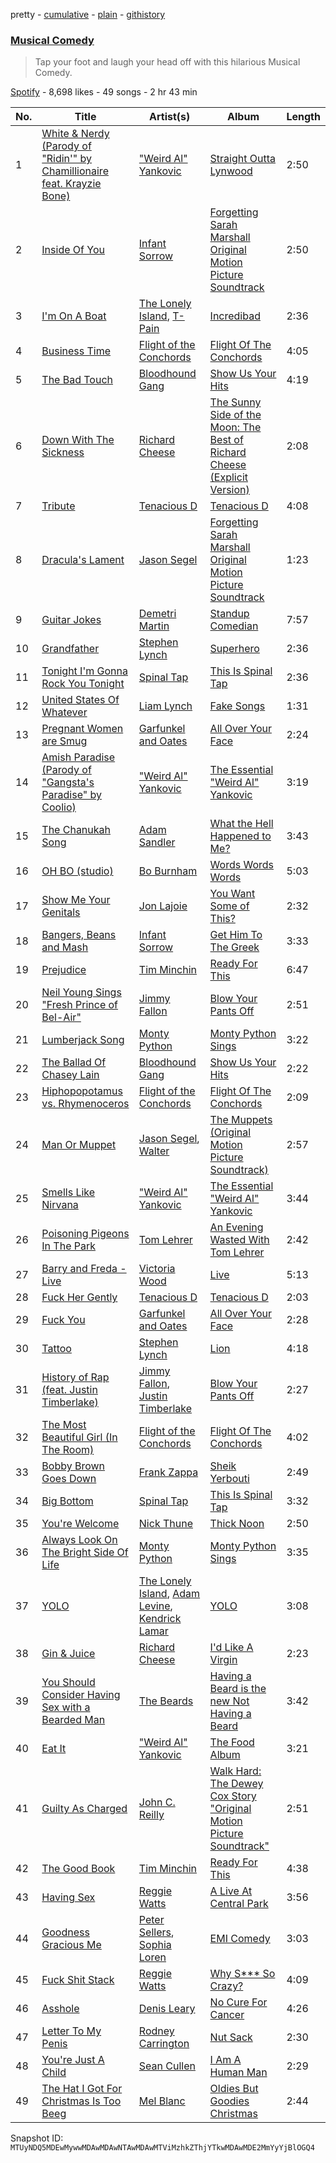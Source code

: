 pretty - [cumulative](/playlists/cumulative/37i9dQZF1DXdBtoy268thT.md) - [plain](/playlists/plain/37i9dQZF1DXdBtoy268thT) - [githistory](https://github.githistory.xyz/mackorone/spotify-playlist-archive/blob/main/playlists/plain/37i9dQZF1DXdBtoy268thT)

### [Musical Comedy](https://open.spotify.com/playlist/37i9dQZF1DXdBtoy268thT)

> Tap your foot and laugh your head off with this hilarious Musical Comedy.

[Spotify](https://open.spotify.com/user/spotify) - 8,698 likes - 49 songs - 2 hr 43 min

| No. | Title | Artist(s) | Album | Length |
|---|---|---|---|---|
| 1 | [White & Nerdy \(Parody of "Ridin'" by Chamillionaire feat\. Krayzie Bone\)](https://open.spotify.com/track/60R2v9lheAu3lwZwAFxMZK) | ["Weird Al" Yankovic](https://open.spotify.com/artist/1bDWGdIC2hardyt55nlQgG) | [Straight Outta Lynwood](https://open.spotify.com/album/5qNws4KuryY0VNrdtcDwkR) | 2:50 |
| 2 | [Inside Of You](https://open.spotify.com/track/51bjjoKwuvOshQiq8MHGmw) | [Infant Sorrow](https://open.spotify.com/artist/68A99CTUDGoBNFycKJCmAJ) | [Forgetting Sarah Marshall Original Motion Picture Soundtrack](https://open.spotify.com/album/7GxoPc66C51NZmQYErG0eQ) | 2:50 |
| 3 | [I'm On A Boat](https://open.spotify.com/track/3IQSYqnKsCTMLWn2xE3HFT) | [The Lonely Island](https://open.spotify.com/artist/1f5GqyOPo0CkotzzRwviBu), [T\-Pain](https://open.spotify.com/artist/3aQeKQSyrW4qWr35idm0cy) | [Incredibad](https://open.spotify.com/album/5uWFEnAIeksRbygyWNrmlZ) | 2:36 |
| 4 | [Business Time](https://open.spotify.com/track/4NEHlq4GzG6VoLWpho0pIB) | [Flight of the Conchords](https://open.spotify.com/artist/2lRyvAihjwylPfhGqydQbC) | [Flight Of The Conchords](https://open.spotify.com/album/2FDFHO2ZoCGZ21MLSCSYaG) | 4:05 |
| 5 | [The Bad Touch](https://open.spotify.com/track/1UskRFse4ay6ttkIH4HfvR) | [Bloodhound Gang](https://open.spotify.com/artist/6nDLku5uL3ou60kvCGZorh) | [Show Us Your Hits](https://open.spotify.com/album/2KnfEWU4cEvUNeOBCWgHgJ) | 4:19 |
| 6 | [Down With The Sickness](https://open.spotify.com/track/6V3Tes7Vmn37Hdhrn5nZVv) | [Richard Cheese](https://open.spotify.com/artist/74IIqlVQQmvf04EHOI6yKh) | [The Sunny Side of the Moon: The Best of Richard Cheese \(Explicit Version\)](https://open.spotify.com/album/1Q7q4b7WILbojdG2nWeFDn) | 2:08 |
| 7 | [Tribute](https://open.spotify.com/track/53XBXgtdqf1gmWMm3rqV27) | [Tenacious D](https://open.spotify.com/artist/1XpDYCrUJnvCo9Ez6yeMWh) | [Tenacious D](https://open.spotify.com/album/7mv1ciCld5Bp1y6TDGtjQY) | 4:08 |
| 8 | [Dracula's Lament](https://open.spotify.com/track/2P99i7V0PKK7pZNx1OIq8H) | [Jason Segel](https://open.spotify.com/artist/2eaAoOUNWD4RNjmU7Slqi6) | [Forgetting Sarah Marshall Original Motion Picture Soundtrack](https://open.spotify.com/album/7GxoPc66C51NZmQYErG0eQ) | 1:23 |
| 9 | [Guitar Jokes](https://open.spotify.com/track/6dd9ElT2Yc1q7taGUew6Rk) | [Demetri Martin](https://open.spotify.com/artist/7po1FepqIImwFFx1ZITjJp) | [Standup Comedian](https://open.spotify.com/album/79xAwigvKNGlq0MMxB7GcP) | 7:57 |
| 10 | [Grandfather](https://open.spotify.com/track/0l0We2EqKVHMqM4SxdaR2a) | [Stephen Lynch](https://open.spotify.com/artist/1z4MOvDCbCQ0ZFqnSkVSUC) | [Superhero](https://open.spotify.com/album/4uonwz2wlRyRSRdpg2Wvnu) | 2:36 |
| 11 | [Tonight I'm Gonna Rock You Tonight](https://open.spotify.com/track/1oIRVLLjoRhmxX0PtfSrXz) | [Spinal Tap](https://open.spotify.com/artist/65X3sG8LVBQN5033RqB6qn) | [This Is Spinal Tap](https://open.spotify.com/album/76KLnwAF285xUWRn8bT1Q2) | 2:36 |
| 12 | [United States Of Whatever](https://open.spotify.com/track/6Jub05dvpbF4Im83NqMCUg) | [Liam Lynch](https://open.spotify.com/artist/4NlzjQkGReI7SiSeMNHbWP) | [Fake Songs](https://open.spotify.com/album/6LGx2GBdjcJb4naTlvyPMw) | 1:31 |
| 13 | [Pregnant Women are Smug](https://open.spotify.com/track/5NxRF81TGIBgk76w5VtGc3) | [Garfunkel and Oates](https://open.spotify.com/artist/2wZcAibn3pVsNvp95HQx8n) | [All Over Your Face](https://open.spotify.com/album/0HnrWJFUe3C9LMyIVdUNUP) | 2:24 |
| 14 | [Amish Paradise \(Parody of "Gangsta's Paradise" by Coolio\)](https://open.spotify.com/track/6nofbMbadUdrtZmIsBHyYE) | ["Weird Al" Yankovic](https://open.spotify.com/artist/1bDWGdIC2hardyt55nlQgG) | [The Essential "Weird Al" Yankovic](https://open.spotify.com/album/2WMY5Qm6ztMQsAubpumeb4) | 3:19 |
| 15 | [The Chanukah Song](https://open.spotify.com/track/6doSV1UQjyKxiNCnBnDTeG) | [Adam Sandler](https://open.spotify.com/artist/2LB9H0px4qWbCHg9Axzhga) | [What the Hell Happened to Me?](https://open.spotify.com/album/3Yfv7YSzNFCkAFkrg0YaPp) | 3:43 |
| 16 | [OH BO \(studio\)](https://open.spotify.com/track/54zS39oDi8p9adV0gyIzdD) | [Bo Burnham](https://open.spotify.com/artist/2Waw2sSbqvAwK8NwACNjVo) | [Words Words Words](https://open.spotify.com/album/5ywtJqHNbgfhjd012aesdS) | 5:03 |
| 17 | [Show Me Your Genitals](https://open.spotify.com/track/3FoF0CZh1JJLJumig6KSWe) | [Jon Lajoie](https://open.spotify.com/artist/0ru4hXR4RJY1mikvbQKgWa) | [You Want Some of This?](https://open.spotify.com/album/2l6mZS1RQM7PQAEeaCR3Um) | 2:32 |
| 18 | [Bangers, Beans and Mash](https://open.spotify.com/track/4cSStjuXzsZqBxFj6iFc8F) | [Infant Sorrow](https://open.spotify.com/artist/68A99CTUDGoBNFycKJCmAJ) | [Get Him To The Greek](https://open.spotify.com/album/70ZIADs9HYFPDAfvn49AD4) | 3:33 |
| 19 | [Prejudice](https://open.spotify.com/track/57wsZLjIjboDQBOkGrUHTt) | [Tim Minchin](https://open.spotify.com/artist/4adgHnoK84DgtLot2jxrp2) | [Ready For This](https://open.spotify.com/album/4pcmCGdXMPOKvXkklD9MG7) | 6:47 |
| 20 | [Neil Young Sings "Fresh Prince of Bel\-Air"](https://open.spotify.com/track/2xKTTp7bTGc8pB5HCEw8rx) | [Jimmy Fallon](https://open.spotify.com/artist/7mAcgRMD6EfCKHO6cIkDOP) | [Blow Your Pants Off](https://open.spotify.com/album/6uBfBmim3xlzDgtVJvolW2) | 2:51 |
| 21 | [Lumberjack Song](https://open.spotify.com/track/0MUZgqDmLtFaXVJyZYK5ml) | [Monty Python](https://open.spotify.com/artist/5IxfhXIHjAOAqibxl90NZO) | [Monty Python Sings](https://open.spotify.com/album/57awupvncNEIad7j0lkOuT) | 3:22 |
| 22 | [The Ballad Of Chasey Lain](https://open.spotify.com/track/5WIoHnCqajkxd6E5rhLgMG) | [Bloodhound Gang](https://open.spotify.com/artist/6nDLku5uL3ou60kvCGZorh) | [Show Us Your Hits](https://open.spotify.com/album/2KnfEWU4cEvUNeOBCWgHgJ) | 2:22 |
| 23 | [Hiphopopotamus vs\. Rhymenoceros](https://open.spotify.com/track/6Jrsxe2RAcC3zfx791dk6z) | [Flight of the Conchords](https://open.spotify.com/artist/2lRyvAihjwylPfhGqydQbC) | [Flight Of The Conchords](https://open.spotify.com/album/2FDFHO2ZoCGZ21MLSCSYaG) | 2:09 |
| 24 | [Man Or Muppet](https://open.spotify.com/track/1JyG5yuwpN0VIi4wbqvDfB) | [Jason Segel](https://open.spotify.com/artist/2eaAoOUNWD4RNjmU7Slqi6), [Walter](https://open.spotify.com/artist/5l3UmzjFGoGXxOwJJhfm2D) | [The Muppets \(Original Motion Picture Soundtrack\)](https://open.spotify.com/album/0mahHDhPnuYMbo3sXOEW50) | 2:57 |
| 25 | [Smells Like Nirvana](https://open.spotify.com/track/5Q1qSEtljHQzUygQTt0Ykw) | ["Weird Al" Yankovic](https://open.spotify.com/artist/1bDWGdIC2hardyt55nlQgG) | [The Essential "Weird Al" Yankovic](https://open.spotify.com/album/2WMY5Qm6ztMQsAubpumeb4) | 3:44 |
| 26 | [Poisoning Pigeons In The Park](https://open.spotify.com/track/0iJrelVPt7WgDhjXUFqq7D) | [Tom Lehrer](https://open.spotify.com/artist/5iNvbRVX9W8t1RpD2SHpAO) | [An Evening Wasted With Tom Lehrer](https://open.spotify.com/album/7FvPJx3tEqEFlBr2jGV0ty) | 2:42 |
| 27 | [Barry and Freda \- Live](https://open.spotify.com/track/2Wg86oQuUBSyuWMwzrWdcs) | [Victoria Wood](https://open.spotify.com/artist/14Ccdm516mXvMqVywHIcj7) | [Live](https://open.spotify.com/album/6hkfojKabPHetxgdYAAfWP) | 5:13 |
| 28 | [Fuck Her Gently](https://open.spotify.com/track/4BVzMXl6fgEC82DpjTZD0T) | [Tenacious D](https://open.spotify.com/artist/1XpDYCrUJnvCo9Ez6yeMWh) | [Tenacious D](https://open.spotify.com/album/7mv1ciCld5Bp1y6TDGtjQY) | 2:03 |
| 29 | [Fuck You](https://open.spotify.com/track/1xcwFUuATtpcMRL6iayJIA) | [Garfunkel and Oates](https://open.spotify.com/artist/2wZcAibn3pVsNvp95HQx8n) | [All Over Your Face](https://open.spotify.com/album/0HnrWJFUe3C9LMyIVdUNUP) | 2:28 |
| 30 | [Tattoo](https://open.spotify.com/track/3QYYvHmMOPmAVS6R4uLOWw) | [Stephen Lynch](https://open.spotify.com/artist/1z4MOvDCbCQ0ZFqnSkVSUC) | [Lion](https://open.spotify.com/album/1GDXXvhp1bN5TFejQKdyO7) | 4:18 |
| 31 | [History of Rap \(feat\. Justin Timberlake\)](https://open.spotify.com/track/1CtvmX33OzZakoFD2eEQPz) | [Jimmy Fallon](https://open.spotify.com/artist/7mAcgRMD6EfCKHO6cIkDOP), [Justin Timberlake](https://open.spotify.com/artist/31TPClRtHm23RisEBtV3X7) | [Blow Your Pants Off](https://open.spotify.com/album/6uBfBmim3xlzDgtVJvolW2) | 2:27 |
| 32 | [The Most Beautiful Girl \(In The Room\)](https://open.spotify.com/track/3audDTxA2DcK1qqHA1pARW) | [Flight of the Conchords](https://open.spotify.com/artist/2lRyvAihjwylPfhGqydQbC) | [Flight Of The Conchords](https://open.spotify.com/album/2FDFHO2ZoCGZ21MLSCSYaG) | 4:02 |
| 33 | [Bobby Brown Goes Down](https://open.spotify.com/track/4tSTpnw8UYNlroCEo774tm) | [Frank Zappa](https://open.spotify.com/artist/6ra4GIOgCZQZMOaUECftGN) | [Sheik Yerbouti](https://open.spotify.com/album/4hBKoHOpEvQ6g4CQFsEAdU) | 2:49 |
| 34 | [Big Bottom](https://open.spotify.com/track/3d04l3QbDlZvi8K6nqCm4N) | [Spinal Tap](https://open.spotify.com/artist/65X3sG8LVBQN5033RqB6qn) | [This Is Spinal Tap](https://open.spotify.com/album/76KLnwAF285xUWRn8bT1Q2) | 3:32 |
| 35 | [You're Welcome](https://open.spotify.com/track/35kl1ysaYXXBy4rpgpQ8mb) | [Nick Thune](https://open.spotify.com/artist/69Udu2FUyyZCWCw5vaolcN) | [Thick Noon](https://open.spotify.com/album/5YuHQXmLyKUrX4uZH66uuq) | 2:50 |
| 36 | [Always Look On The Bright Side Of Life](https://open.spotify.com/track/4DEcdqqKokU7UAE4wCGQEy) | [Monty Python](https://open.spotify.com/artist/5IxfhXIHjAOAqibxl90NZO) | [Monty Python Sings](https://open.spotify.com/album/57awupvncNEIad7j0lkOuT) | 3:35 |
| 37 | [YOLO](https://open.spotify.com/track/1QLphCIfRMZu44Rk1Htp6n) | [The Lonely Island](https://open.spotify.com/artist/1f5GqyOPo0CkotzzRwviBu), [Adam Levine](https://open.spotify.com/artist/4bYPcJP5jwMhSivRcqie2n), [Kendrick Lamar](https://open.spotify.com/artist/2YZyLoL8N0Wb9xBt1NhZWg) | [YOLO](https://open.spotify.com/album/7CN6o1fCLHRA4UvQmQ5SWz) | 3:08 |
| 38 | [Gin & Juice](https://open.spotify.com/track/1Y7BIEFkbSQYU8OecyrJZm) | [Richard Cheese](https://open.spotify.com/artist/74IIqlVQQmvf04EHOI6yKh) | [I'd Like A Virgin](https://open.spotify.com/album/2s6fotCBRZZ3tYt9vVSxM0) | 2:23 |
| 39 | [You Should Consider Having Sex with a Bearded Man](https://open.spotify.com/track/0dU3QlJnVGPCIqlbRbE42A) | [The Beards](https://open.spotify.com/artist/4GCIJ2KTFzWnFrh9UsdHJQ) | [Having a Beard is the new Not Having a Beard](https://open.spotify.com/album/2hmlpjaAsaQUq3BA97Obxl) | 3:42 |
| 40 | [Eat It](https://open.spotify.com/track/25J9RHU8eA4jRCvrQ4wLwm) | ["Weird Al" Yankovic](https://open.spotify.com/artist/1bDWGdIC2hardyt55nlQgG) | [The Food Album](https://open.spotify.com/album/2pgzuELtftSZ2sKoto75gK) | 3:21 |
| 41 | [Guilty As Charged](https://open.spotify.com/track/7Fegy4P9imqvQHPDKAK4BY) | [John C\. Reilly](https://open.spotify.com/artist/5SL8972vfCQ4PFqlmf9B5G) | [Walk Hard: The Dewey Cox Story "Original Motion Picture Soundtrack"](https://open.spotify.com/album/2Cf0OgGh6jqGE2ftrgrQzY) | 2:51 |
| 42 | [The Good Book](https://open.spotify.com/track/6WFVkGIPBsfVXQjBaOUO9G) | [Tim Minchin](https://open.spotify.com/artist/4adgHnoK84DgtLot2jxrp2) | [Ready For This](https://open.spotify.com/album/4pcmCGdXMPOKvXkklD9MG7) | 4:38 |
| 43 | [Having Sex](https://open.spotify.com/track/1V2DdS0x7IIhCwHq1KzlHm) | [Reggie Watts](https://open.spotify.com/artist/3ni9LX95aVQksOuoHFEbEx) | [A Live At Central Park](https://open.spotify.com/album/2HFGYQ34IDyeiJPdo1CRhs) | 3:56 |
| 44 | [Goodness Gracious Me](https://open.spotify.com/track/7CrTISkJV6oELlNRFxo4X5) | [Peter Sellers](https://open.spotify.com/artist/6GMbArtEhQvuBq8zXXDo2X), [Sophia Loren](https://open.spotify.com/artist/5El7Fa5t7eVZyZKhsAixU7) | [EMI Comedy](https://open.spotify.com/album/13kyVDiCeKpzSrrYKXR4m1) | 3:03 |
| 45 | [Fuck Shit Stack](https://open.spotify.com/track/71O2cea0Y2Blk0Etjutr7p) | [Reggie Watts](https://open.spotify.com/artist/3ni9LX95aVQksOuoHFEbEx) | [Why S\*\*\* So Crazy?](https://open.spotify.com/album/28P371CVrGjwVSkgSRMdtZ) | 4:09 |
| 46 | [Asshole](https://open.spotify.com/track/5i0BBU8OZdD7EkYeA5WrSq) | [Denis Leary](https://open.spotify.com/artist/1dHjpeh9OKBf1Jfg8dmO1T) | [No Cure For Cancer](https://open.spotify.com/album/2M3tPxLb0TEpAtJCfmTNwJ) | 4:26 |
| 47 | [Letter To My Penis](https://open.spotify.com/track/12HWtNx7ChN1X9qs2pSQhw) | [Rodney Carrington](https://open.spotify.com/artist/7xsMZdxw6eEJXGTLZulONO) | [Nut Sack](https://open.spotify.com/album/02l3w17Ho7JbqY5oupZ4bm) | 2:30 |
| 48 | [You're Just A Child](https://open.spotify.com/track/1JRNHAgCMSCbzxzl6IlUhN) | [Sean Cullen](https://open.spotify.com/artist/6GITfMIrVfWsONfH6fQkD7) | [I Am A Human Man](https://open.spotify.com/album/127Kx65vSNtiANicE38Xrp) | 2:29 |
| 49 | [The Hat I Got For Christmas Is Too Beeg](https://open.spotify.com/track/4zWTovvoCK74ThrlL495BD) | [Mel Blanc](https://open.spotify.com/artist/5PSZkhHpk7oNPf2UP0vR3p) | [Oldies But Goodies Christmas](https://open.spotify.com/album/3h4PnAG2u0vfm6VEQ0yEFa) | 2:44 |

Snapshot ID: `MTUyNDQ5MDEwMywwMDAwMDAwNTAwMDAwMTViMzhkZThjYTkwMDAwMDE2MmYyYjBlOGQ4`